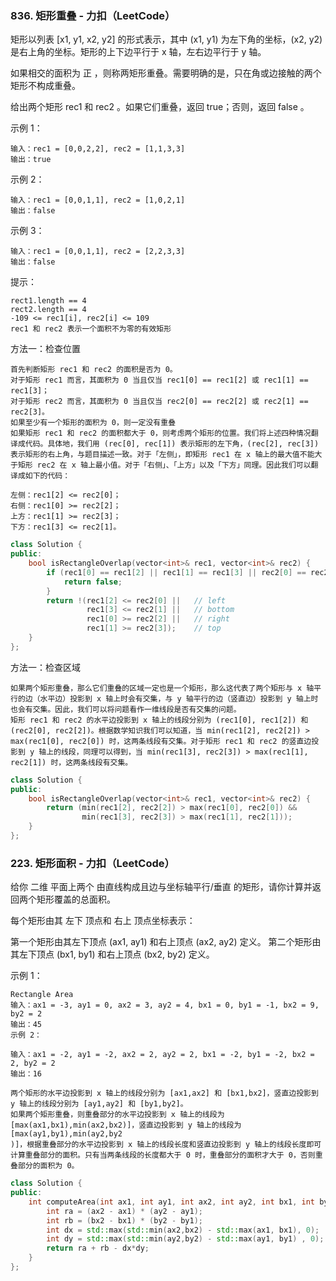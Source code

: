 ### 836. 矩形重叠 - 力扣（LeetCode）

矩形以列表 [x1, y1, x2, y2] 的形式表示，其中 (x1, y1) 为左下角的坐标，(x2, y2) 是右上角的坐标。矩形的上下边平行于 x 轴，左右边平行于 y 轴。

如果相交的面积为 正 ，则称两矩形重叠。需要明确的是，只在角或边接触的两个矩形不构成重叠。

给出两个矩形 rec1 和 rec2 。如果它们重叠，返回 true；否则，返回 false 。


示例 1：
```
输入：rec1 = [0,0,2,2], rec2 = [1,1,3,3]
输出：true
```
示例 2：
```
输入：rec1 = [0,0,1,1], rec2 = [1,0,2,1]
输出：false
```
示例 3：
```
输入：rec1 = [0,0,1,1], rec2 = [2,2,3,3]
输出：false
```

提示：
```
rect1.length == 4
rect2.length == 4
-109 <= rec1[i], rec2[i] <= 109
rec1 和 rec2 表示一个面积不为零的有效矩形
```

方法一：检查位置
```
首先判断矩形 rec1 和 rec2 的面积是否为 0。
对于矩形 rec1 而言，其面积为 0 当且仅当 rec1[0] == rec1[2] 或 rec1[1] == rec1[3]；
对于矩形 rec2 而言，其面积为 0 当且仅当 rec2[0] == rec2[2] 或 rec2[1] == rec2[3]。
如果至少有一个矩形的面积为 0，则一定没有重叠
如果矩形 rec1 和 rec2 的面积都大于 0，则考虑两个矩形的位置。我们将上述四种情况翻译成代码。具体地，我们用 (rec[0], rec[1]) 表示矩形的左下角，(rec[2], rec[3]) 表示矩形的右上角，与题目描述一致。对于「左侧」，即矩形 rec1 在 x 轴上的最大值不能大于矩形 rec2 在 x 轴上最小值。对于「右侧」、「上方」以及「下方」同理。因此我们可以翻译成如下的代码：

左侧：rec1[2] <= rec2[0]；
右侧：rec1[0] >= rec2[2]；
上方：rec1[1] >= rec2[3]；
下方：rec1[3] <= rec2[1]。
```
```c++
class Solution {
public:
    bool isRectangleOverlap(vector<int>& rec1, vector<int>& rec2) {
        if (rec1[0] == rec1[2] || rec1[1] == rec1[3] || rec2[0] == rec2[2] || rec2[1] == rec2[3]) {
            return false;
        }
        return !(rec1[2] <= rec2[0] ||   // left
                 rec1[3] <= rec2[1] ||   // bottom
                 rec1[0] >= rec2[2] ||   // right
                 rec1[1] >= rec2[3]);    // top
    }
};
```

方法一：检查区域
```
如果两个矩形重叠，那么它们重叠的区域一定也是一个矩形，那么这代表了两个矩形与 x 轴平行的边（水平边）投影到 x 轴上时会有交集，与 y 轴平行的边（竖直边）投影到 y 轴上时也会有交集。因此，我们可以将问题看作一维线段是否有交集的问题。
矩形 rec1 和 rec2 的水平边投影到 x 轴上的线段分别为 (rec1[0], rec1[2]) 和 (rec2[0], rec2[2])。根据数学知识我们可以知道，当 min(rec1[2], rec2[2]) > max(rec1[0], rec2[0]) 时，这两条线段有交集。对于矩形 rec1 和 rec2 的竖直边投影到 y 轴上的线段，同理可以得到，当 min(rec1[3], rec2[3]) > max(rec1[1], rec2[1]) 时，这两条线段有交集。
```
```c++
class Solution {
public:
    bool isRectangleOverlap(vector<int>& rec1, vector<int>& rec2) {
        return (min(rec1[2], rec2[2]) > max(rec1[0], rec2[0]) &&
                min(rec1[3], rec2[3]) > max(rec1[1], rec2[1]));
    }
};
```


### 223. 矩形面积 - 力扣（LeetCode）

给你 二维 平面上两个 由直线构成且边与坐标轴平行/垂直 的矩形，请你计算并返回两个矩形覆盖的总面积。

每个矩形由其 左下 顶点和 右上 顶点坐标表示：

第一个矩形由其左下顶点 (ax1, ay1) 和右上顶点 (ax2, ay2) 定义。
第二个矩形由其左下顶点 (bx1, by1) 和右上顶点 (bx2, by2) 定义。
 

示例 1：
```
Rectangle Area
输入：ax1 = -3, ay1 = 0, ax2 = 3, ay2 = 4, bx1 = 0, by1 = -1, bx2 = 9, by2 = 2
输出：45
示例 2：

输入：ax1 = -2, ay1 = -2, ax2 = 2, ay2 = 2, bx1 = -2, by1 = -2, bx2 = 2, by2 = 2
输出：16
```

```
两个矩形的水平边投影到 x 轴上的线段分别为 [ax1,ax2] 和 [bx1,bx2]，竖直边投影到 y 轴上的线段分别为 [ay1,ay2] 和 [by1,by2]。
如果两个矩形重叠，则重叠部分的水平边投影到 x 轴上的线段为 [max(ax1,bx1),min(ax2,bx2)]，竖直边投影到 y 轴上的线段为 [max(ay1,by1),min(ay2,by2
​)]，根据重叠部分的水平边投影到 x 轴上的线段长度和竖直边投影到 y 轴上的线段长度即可计算重叠部分的面积。只有当两条线段的长度都大于 0 时，重叠部分的面积才大于 0，否则重叠部分的面积为 0。
```
```c++
class Solution {
public:
    int computeArea(int ax1, int ay1, int ax2, int ay2, int bx1, int by1, int bx2, int by2) {
        int ra = (ax2 - ax1) * (ay2 - ay1);
        int rb = (bx2 - bx1) * (by2 - by1);
        int dx = std::max(std::min(ax2,bx2) - std::max(ax1, bx1), 0); 
        int dy = std::max(std::min(ay2,by2) - std::max(ay1, by1) , 0);
        return ra + rb - dx*dy;
    }
};
```